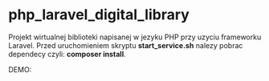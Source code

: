 # php_laravel_digital_library

Projekt wirtualnej biblioteki napisanej w jezyku PHP przy uzyciu frameworku Laravel.
Przed uruchomieniem skryptu **start_service.sh** nalezy pobrac dependecy czyli: **composer install**.


DEMO:
